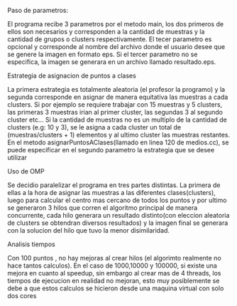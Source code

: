 Paso de parametros:

El programa recibe 3 parametros por el metodo main, los dos primeros de ellos son necesarios
y corresponden a la cantidad de muestras y la cantidad de grupos o clusters respectivamente.
El tecer parametro es opcional y corresponde al nombre del archivo donde el usuario desee que
se genere la imagen en formato eps. Si el tercer parametro no se especifica, la imagen se generara en un archivo llamado resultado.eps.

Estrategia de asignacion de puntos a clases

La primera estrategia es totalmente aleatoria (el profesor la programo) y la segunda 
corresponde en asignar de manera equitativa las muestras a cada clusters. Si por ejemplo se requiere trabajar con 15 muestras y 5 clusters, las primeras 3 muestras irian al primer cluster, las segundas 3 al segundo cluster etc... Si la cantidad de muestras no es un multiplo de la cantidad de clusters (e.g: 10 y 3), se le asigna a cada cluster un total de (muestras/clusters + 1) elementos y al ultimo cluster las muestras restantes. En el metodo asignarPuntosAClases(llamado en linea 120 de medios.cc), se puede especificar en el segundo
parametro la estrategia que se desee utilizar

Uso de OMP

Se decidio paralelizar el programa en tres partes distintas. La primera de ellas a la hora 
de asignar las muestras a las diferentes clases(clusters), luego para calcular el centro mas
cercano de todos los puntos y por ultimo se generaron 3 hilos que corren el algoritmo principal
de manera concurrente, cada hilo generara un resultado distinto(con eleccion aleatoria de clusters se obtendran diversos resultados) y la imagen final se generara
con la solucion del hilo que tuvo la menor disimilaridad.   

Analisis tiempos

Con 100 puntos , no hay mejoras al crear hilos (el algorimto realmente no hace tantos calculos). En el caso de 1000,10000 y 100000, si existe una mejora en cuanto al speedup, sin embargo al crear mas de 4 threads, los tiempos de ejecucion en realidad no mejoran, esto muy
posiblemente se debe a que estos calculos se hicieron desde una maquina virtual con solo dos cores